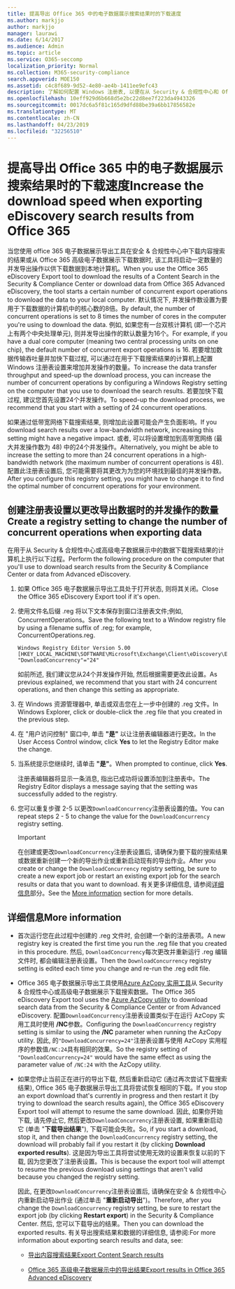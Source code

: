 ```yaml
---
title: 提高导出 Office 365 中的电子数据展示搜索结果时的下载速度
ms.author: markjjo
author: markjjo
manager: laurawi
ms.date: 6/14/2017
ms.audience: Admin
ms.topic: article
ms.service: O365-seccomp
localization_priority: Normal
ms.collection: M365-security-compliance
search.appverid: MOE150
ms.assetid: c4c8f689-9d52-4e80-ae4b-1411ee9efc43
description: 了解如何配置 Windows 注册表, 以便在从 Security & 合规性中心和 Office 365 中的高级电子数据展示中下载搜索结果和搜索数据时增加数据吞吐量。
ms.openlocfilehash: 10eff929d6b668d5e2bc22d8ee7f223da4943326
ms.sourcegitcommit: 0017dc6a5f81c165d9dfd88be39a6bb17856582e
ms.translationtype: MT
ms.contentlocale: zh-CN
ms.lasthandoff: 04/23/2019
ms.locfileid: "32256510"
---
```

# <a name="increase-the-download-speed-when-exporting-ediscovery-search-results-from-office-365"></a><span data-ttu-id="658e7-103">提高导出 Office 365 中的电子数据展示搜索结果时的下载速度</span><span class="sxs-lookup"><span data-stu-id="658e7-103">Increase the download speed when exporting eDiscovery search results from Office 365</span></span>

<span data-ttu-id="658e7-104">当您使用 office 365 电子数据展示导出工具在安全 & 合规性中心中下载内容搜索的结果或从 Office 365 高级电子数据展示下载数据时, 该工具将启动一定数量的并发导出操作以供下载数据到本地计算机。</span><span class="sxs-lookup"><span data-stu-id="658e7-104">When you use the Office 365 eDiscovery Export tool to download the results of a Content Search in the Security & Compliance Center or download data from Office 365 Advanced eDiscovery, the tool starts a certain number of concurrent export operations to download the data to your local computer.</span></span> <span data-ttu-id="658e7-105">默认情况下, 并发操作数设置为要用于下载数据的计算机中的核心数的8倍。</span><span class="sxs-lookup"><span data-stu-id="658e7-105">By default, the number of concurrent operations is set to 8 times the number of cores in the computer you're using to download the data.</span></span> <span data-ttu-id="658e7-106">例如, 如果您有一台双核计算机 (即一个芯片上有两个中央处理单元), 则并发导出操作的默认数量为16个。</span><span class="sxs-lookup"><span data-stu-id="658e7-106">For example, if you have a dual core computer (meaning two central processing units on one chip), the default number of concurrent export operations is 16.</span></span> <span data-ttu-id="658e7-107">若要增加数据传输吞吐量并加快下载过程, 可以通过在用于下载搜索结果的计算机上配置 Windows 注册表设置来增加并发操作的数量。</span><span class="sxs-lookup"><span data-stu-id="658e7-107">To increase the data transfer throughput and speed-up the download process, you can increase the number of concurrent operations by configuring a Windows Registry setting on the computer that you use to download the search results.</span></span> <span data-ttu-id="658e7-108">若要加快下载过程, 建议您首先设置24个并发操作。</span><span class="sxs-lookup"><span data-stu-id="658e7-108">To speed-up the download process, we recommend that you start with a setting of 24 concurrent operations.</span></span>
  
<span data-ttu-id="658e7-109">如果通过低带宽网络下载搜索结果, 则增加此设置可能会产生负面影响。</span><span class="sxs-lookup"><span data-stu-id="658e7-109">If you download search results over a low-bandwidth network, increasing this setting might have a negative impact.</span></span> <span data-ttu-id="658e7-110">或者, 可以将设置增加到高带宽网络 (最大并发操作数为 48) 中的24个并发操作。</span><span class="sxs-lookup"><span data-stu-id="658e7-110">Alternatively, you might be able to increase the setting to more than 24 concurrent operations in a high-bandwidth network (the maximum number of concurrent operations is 48).</span></span> <span data-ttu-id="658e7-111">配置此注册表设置后, 您可能需要将其更改为为您的环境找到最佳的并发操作数。</span><span class="sxs-lookup"><span data-stu-id="658e7-111">After you configure this registry setting, you might have to change it to find the optimal number of concurrent operations for your environment.</span></span>
  
## <a name="create-a-registry-setting-to-change-the-number-of-concurrent-operations-when-exporting-data"></a><span data-ttu-id="658e7-112">创建注册表设置以更改导出数据时的并发操作的数量</span><span class="sxs-lookup"><span data-stu-id="658e7-112">Create a registry setting to change the number of concurrent operations when exporting data</span></span>

<span data-ttu-id="658e7-113">在用于从 Security & 合规性中心或高级电子数据展示中的数据下载搜索结果的计算机上执行以下过程。</span><span class="sxs-lookup"><span data-stu-id="658e7-113">Perform the following procedure on the computer that you'll use to download search results from the Security & Compliance Center or data from Advanced eDiscovery.</span></span>
  
1. <span data-ttu-id="658e7-114">如果 Office 365 电子数据展示导出工具处于打开状态, 则将其关闭。</span><span class="sxs-lookup"><span data-stu-id="658e7-114">Close the Office 365 eDiscovery Export tool if it's open.</span></span> 
    
2. <span data-ttu-id="658e7-115">使用文件名后缀 .reg 将以下文本保存到窗口注册表文件;例如, ConcurrentOperations。</span><span class="sxs-lookup"><span data-stu-id="658e7-115">Save the following text to a Window registry file by using a filename suffix of .reg; for example, ConcurrentOperations.reg.</span></span> 
    
    ```
    Windows Registry Editor Version 5.00
    [HKEY_LOCAL_MACHINE\SOFTWARE\Microsoft\Exchange\Client\eDiscovery\ExportTool]
    "DownloadConcurrency"="24"
    ```

    <span data-ttu-id="658e7-116">如前所述, 我们建议您从24个并发操作开始, 然后根据需要更改此设置。</span><span class="sxs-lookup"><span data-stu-id="658e7-116">As previous explained, we recommend that you start with 24 concurrent operations, and then change this setting as appropriate.</span></span>
    
3. <span data-ttu-id="658e7-117">在 Windows 资源管理器中, 单击或双击您在上一步中创建的 .reg 文件。</span><span class="sxs-lookup"><span data-stu-id="658e7-117">In Windows Explorer, click or double-click the .reg file that you created in the previous step.</span></span>
    
4. <span data-ttu-id="658e7-118">在 "用户访问控制" 窗口中, 单击 **"是"** 以让注册表编辑器进行更改。</span><span class="sxs-lookup"><span data-stu-id="658e7-118">In the User Access Control window, click **Yes** to let the Registry Editor make the change.</span></span> 
    
5. <span data-ttu-id="658e7-119">当系统提示您继续时, 请单击 **"是"**。</span><span class="sxs-lookup"><span data-stu-id="658e7-119">When prompted to continue, click **Yes**.</span></span>
    
    <span data-ttu-id="658e7-120">注册表编辑器将显示一条消息, 指出已成功将设置添加到注册表中。</span><span class="sxs-lookup"><span data-stu-id="658e7-120">The Registry Editor displays a message saying that the setting was successfully added to the registry.</span></span>
    
6. <span data-ttu-id="658e7-121">您可以重复步骤 2-5 以更改`DownloadConcurrency`注册表设置的值。</span><span class="sxs-lookup"><span data-stu-id="658e7-121">You can repeat steps 2 - 5 to change the value for the  `DownloadConcurrency` registry setting.</span></span> 
    
    > [!IMPORTANT]
    > <span data-ttu-id="658e7-122">在创建或更改`DownloadConcurrency`注册表设置后, 请确保为要下载的搜索结果或数据重新创建一个新的导出作业或重新启动现有的导出作业。</span><span class="sxs-lookup"><span data-stu-id="658e7-122">After you create or change the  `DownloadConcurrency` registry setting, be sure to create a new export job or restart an existing export job for the search results or data that you want to download.</span></span> <span data-ttu-id="658e7-123">有关更多详细信息, 请参阅[详细信息](#more-information)部分。</span><span class="sxs-lookup"><span data-stu-id="658e7-123">See the [More information](#more-information) section for more details.</span></span> 
  
## <a name="more-information"></a><span data-ttu-id="658e7-124">详细信息</span><span class="sxs-lookup"><span data-stu-id="658e7-124">More information</span></span>

- <span data-ttu-id="658e7-125">首次运行您在此过程中创建的 .reg 文件时, 会创建一个新的注册表项。</span><span class="sxs-lookup"><span data-stu-id="658e7-125">A new registry key is created the first time you run the .reg file that you created in this procedure.</span></span> <span data-ttu-id="658e7-126">然后, `DownloadConcurrency`每次更改并重新运行 .reg 编辑文件时, 都会编辑注册表设置。</span><span class="sxs-lookup"><span data-stu-id="658e7-126">Then the  `DownloadConcurrency` registry setting is edited each time you change and re-run the .reg edit file.</span></span> 
    
- <span data-ttu-id="658e7-127">Office 365 电子数据展示导出工具使用[Azure AzCopy 实用工具](https://go.microsoft.com/fwlink/?linkid=849949)从 Security & 合规性中心或高级电子数据展示下载搜索数据。</span><span class="sxs-lookup"><span data-stu-id="658e7-127">The Office 365 eDiscovery Export tool uses the [Azure AzCopy utility](https://go.microsoft.com/fwlink/?linkid=849949) to download search data from the Security & Compliance Center or from Advanced eDiscovery.</span></span> <span data-ttu-id="658e7-128">配置`DownloadConcurrency`注册表设置类似于在运行 AzCopy 实用工具时使用 **/NC**参数。</span><span class="sxs-lookup"><span data-stu-id="658e7-128">Configuring the  `DownloadConcurrency` registry setting is similar to using the **/NC** parameter when running the AzCopy utility.</span></span> <span data-ttu-id="658e7-129">因此, 的`"DownloadConcurrency=24"`注册表设置与使用 AzCopy 实用程序的参数值`/NC:24`具有相同的效果。</span><span class="sxs-lookup"><span data-stu-id="658e7-129">So the registry setting of  `"DownloadConcurrency=24"` would have the same effect as using the parameter value of  `/NC:24` with the AzCopy utility.</span></span> 
    
- <span data-ttu-id="658e7-130">如果您停止当前正在进行的导出下载, 然后重新启动它 (通过再次尝试下载搜索结果), Office 365 电子数据展示导出工具将尝试恢复相同的下载。</span><span class="sxs-lookup"><span data-stu-id="658e7-130">If you stop an export download that's currently in progress and then restart it (by trying to download the search results again), the Office 365 eDiscovery Export tool will attempt to resume the same download.</span></span> <span data-ttu-id="658e7-131">因此, 如果你开始下载, 请先停止它, 然后更改`DownloadConcurrency`注册表设置, 如果重新启动它 (单击 "**下载导出结果**"), 下载可能会失败。</span><span class="sxs-lookup"><span data-stu-id="658e7-131">So, if you start a download, stop it, and then change the  `DownloadConcurrency` registry setting, the download will probably fail if you restart it (by clicking **Download exported results**).</span></span> <span data-ttu-id="658e7-132">这是因为导出工具将尝试使用无效的设置来恢复以前的下载, 因为您更改了注册表设置。</span><span class="sxs-lookup"><span data-stu-id="658e7-132">This is because the export tool will attempt to resume the previous download using settings that aren't valid because you changed the registry setting.</span></span>
    
    <span data-ttu-id="658e7-133">因此, 在更改`DownloadConcurrency`注册表设置后, 请确保在安全 & 合规性中心内重新启动导出作业 (通过单击 "**重新启动导出**")。</span><span class="sxs-lookup"><span data-stu-id="658e7-133">Therefore, after you change the  `DownloadConcurrency` registry setting, be sure to restart the export job (by clicking **Restart export**) in the Security & Compliance Center.</span></span> <span data-ttu-id="658e7-134">然后, 您可以下载导出的结果。</span><span class="sxs-lookup"><span data-stu-id="658e7-134">Then you can download the exported results.</span></span> <span data-ttu-id="658e7-135">有关导出搜索结果和数据的详细信息, 请参阅:</span><span class="sxs-lookup"><span data-stu-id="658e7-135">For more information about exporting search results and data, see:</span></span>
    
  - [<span data-ttu-id="658e7-136">导出内容搜索结果</span><span class="sxs-lookup"><span data-stu-id="658e7-136">Export Content Search results</span></span>](export-search-results.md)
    
  - [<span data-ttu-id="658e7-137">Office 365 高级电子数据展示中的导出结果</span><span class="sxs-lookup"><span data-stu-id="658e7-137">Export results in Office 365 Advanced eDiscovery</span></span>](export-results-in-advanced-ediscovery.md)
    
